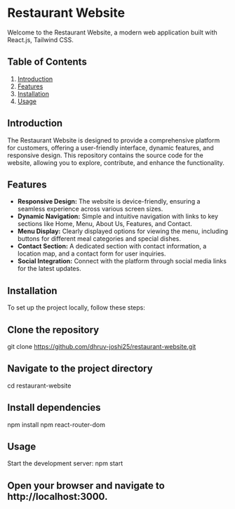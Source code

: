 # Restaurant Website

Welcome to the Restaurant Website, a modern web application built with React.js, Tailwind CSS.

## Table of Contents
1. [Introduction](#introduction)
2. [Features](#features)
3. [Installation](#installation)
4. [Usage](#usage)

## Introduction

The Restaurant Website is designed to provide a comprehensive platform for customers, offering a user-friendly interface, dynamic features, and responsive design. This repository contains the source code for the website, allowing you to explore, contribute, and enhance the functionality.

## Features

- **Responsive Design:** The website is device-friendly, ensuring a seamless experience across various screen sizes.
- **Dynamic Navigation:** Simple and intuitive navigation with links to key sections like Home, Menu, About Us, Features, and Contact.
- **Menu Display:** Clearly displayed options for viewing the menu, including buttons for different meal categories and special dishes.
- **Contact Section:** A dedicated section with contact information, a location map, and a contact form for user inquiries.
- **Social Integration:** Connect with the platform through social media links for the latest updates.

## Installation

To set up the project locally, follow these steps:

## Clone the repository
git clone https://github.com/dhruv-joshi25/restaurant-website.git

## Navigate to the project directory
cd restaurant-website

## Install dependencies
npm install
npm react-router-dom

## Usage
Start the development server:
npm start

## Open your browser and navigate to http://localhost:3000.
